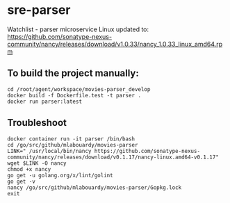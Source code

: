 # sre-parser
Watchlist - parser microservice
Linux updated to: https://github.com/sonatype-nexus-community/nancy/releases/download/v1.0.33/nancy_1.0.33_linux_amd64.rpm

## To build the project manually:
```
cd /root/agent/workspace/movies-parser_develop
docker build -f Dockerfile.test -t parser .
docker run parser:latest
```

## Troubleshoot
```
docker container run -it parser /bin/bash
cd /go/src/github/mlabouardy/movies-parser
LINK=" /usr/local/bin/nancy https://github.com/sonatype-nexus-community/nancy/releases/download/v0.1.17/nancy-linux.amd64-v0.1.17"
wget $LINK -O nancy
chmod +x nancy
go get -u golang.org/x/lint/golint
go get -v
nancy /go/src/github/mlabouardy/movies-parser/Gopkg.lock
exit
```

